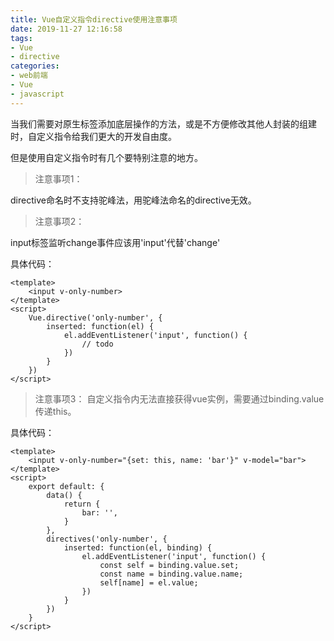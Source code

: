 ```yaml
---
title: Vue自定义指令directive使用注意事项
date: 2019-11-27 12:16:58
tags:
- Vue
- directive
categories:
- web前端
- Vue
- javascript
---
```

<!--excerpt-->
当我们需要对原生标签添加底层操作的方法，或是不方便修改其他人封装的组建时，自定义指令给我们更大的开发自由度。

但是使用自定义指令时有几个要特别注意的地方。
<!--more-->

>注意事项1：

directive命名时不支持驼峰法，用驼峰法命名的directive无效。
>注意事项2：

input标签监听change事件应该用'input'代替'change'

具体代码：
```obj
<template>
    <input v-only-number>
</template>
<script>
    Vue.directive('only-number', {
        inserted: function(el) {
            el.addEventListener('input', function() {
                // todo
            })
        }
    })
</script>
```
>注意事项3：
自定义指令内无法直接获得vue实例，需要通过binding.value传递this。

具体代码：
```
<template>
    <input v-only-number="{set: this, name: 'bar'}" v-model="bar">
</template>
<script>
    export default: {
        data() {
            return {
                bar: '',
            }
        },
        directives('only-number', {
            inserted: function(el, binding) {
                el.addEventListener('input', function() {
                    const self = binding.value.set;
                    const name = binding.value.name;
                    self[name] = el.value;
                })
            }
        })
    }
</script>
```